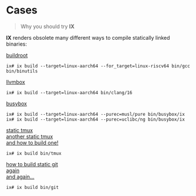 # Cases

> Why you should try **IX**

<!-- {% raw %} -->

**IX** renders obsolete many different ways to compile statically linked binaries:

[buildroot](https://buildroot.org/)

```shell
ix# ix build --target=linux-aarch64 --for_target=linux-riscv64 bin/gcc bin/binutils
```

[llvmbox](https://github.com/rsms/llvmbox)

```shell
ix# ix build --target=linux-aarch64 bin/clang/16
```

[busybox](https://www.busybox.net/downloads/binaries/)

```shell
ix# ix build --target=linux-aarch64 --purec=musl/pure bin/busybox/ix
ix# ix build --target=linux-aarch64 --purec=uclibc/ng bin/busybox/ix
```

[static tmux](https://github.com/mjakob-gh/build-static-tmux)<br>
[another static tmux](https://github.com/maciejjo/static-tmux)<br>
[and how to build one!](https://stackoverflow.com/questions/62620514/building-static-executable-tmux-on-linux)

```shell
ix# ix build bin/tmux
```

[how to build static git](https://stackoverflow.com/questions/11570188/how-to-build-git-with-static-linking)<br>
[again](https://github.com/EXALAB/git-static)<br>
[and again...](https://gist.github.com/mishudark/3080857)

```shell
ix# ix build bin/git
```

<!-- {% endraw %} -->
